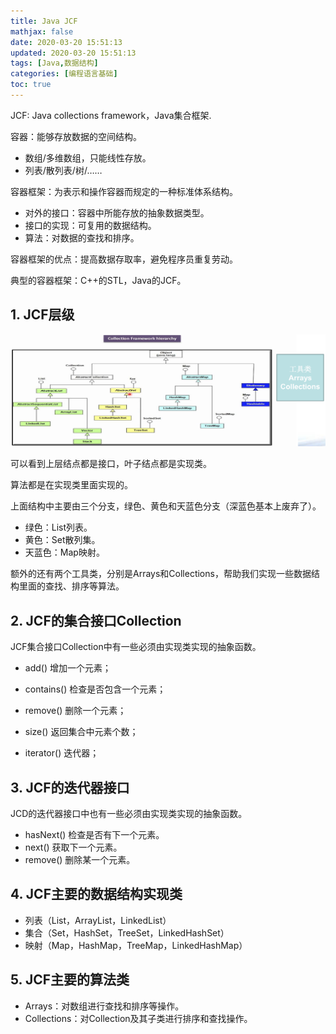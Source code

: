 ```yaml
---
title: Java JCF
mathjax: false
date: 2020-03-20 15:51:13
updated: 2020-03-20 15:51:13
tags: [Java,数据结构]
categories: [编程语言基础]
toc: true
---
```


JCF: Java collections framework，Java集合框架.



容器：能够存放数据的空间结构。
* 数组/多维数组，只能线性存放。
* 列表/散列表/树/……



容器框架：为表示和操作容器而规定的一种标准体系结构。

* 对外的接口：容器中所能存放的抽象数据类型。
* 接口的实现：可复用的数据结构。
* 算法：对数据的查找和排序。



容器框架的优点：提高数据存取率，避免程序员重复劳动。

典型的容器框架：C++的STL，Java的JCF。

<!--more-->


## 1. JCF层级

![](https://raw.githubusercontent.com/gukaifeng/PicGo/master/img/Java-JCF_1.png)



可以看到上层结点都是接口，叶子结点都是实现类。

算法都是在实现类里面实现的。

上面结构中主要由三个分支，绿色、黄色和天蓝色分支（深蓝色基本上废弃了）。

* 绿色：List列表。
* 黄色：Set散列集。
* 天蓝色：Map映射。

额外的还有两个工具类，分别是Arrays和Collections，帮助我们实现一些数据结构里面的查找、排序等算法。



## 2. JCF的集合接口Collection

JCF集合接口Collection中有一些必须由实现类实现的抽象函数。

* add() 增加一个元素；

* contains() 检查是否包含一个元素；

* remove() 删除一个元素；

* size() 返回集合中元素个数；

* iterator() 迭代器；



## 3. JCF的迭代器接口

JCD的迭代器接口中也有一些必须由实现类实现的抽象函数。

* hasNext() 检查是否有下一个元素。
* next() 获取下一个元素。
* remove() 删除某一个元素。



## 4. JCF主要的数据结构实现类

* 列表（List，ArrayList，LinkedList）
* 集合（Set，HashSet，TreeSet，LinkedHashSet）
* 映射（Map，HashMap，TreeMap，LinkedHashMap）







## 5. JCF主要的算法类

* Arrays：对数组进行查找和排序等操作。
* Collections：对Collection及其子类进行排序和查找操作。

